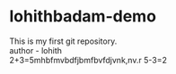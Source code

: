 # lohithbadam-demo
This is my first git repository.
<br>
author - lohith
<br>
2+3=5mhbfmvbdfjbmfbvfdjvnk,nv.r
5-3=2
